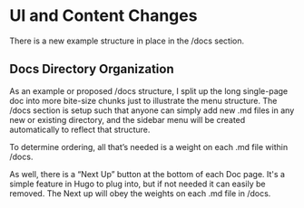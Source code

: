 # UI and Content Changes
There is a new example structure in place in the /docs section.

## Docs Directory Organization
As an example or proposed /docs structure, I split up the long single-page doc
into more bite-size chunks just to illustrate the menu structure. The /docs
section is setup such that anyone can simply add new .md files in any new or
existing directory, and the sidebar menu will be created automatically to
reflect that structure.

To determine ordering, all that’s needed is a weight on each .md file within
/docs.

As well, there is a “Next Up” button at the bottom of each Doc page. It's a
simple feature in Hugo to plug into, but if not needed it can easily be
removed. The Next up will obey the weights on each .md file in /docs.
